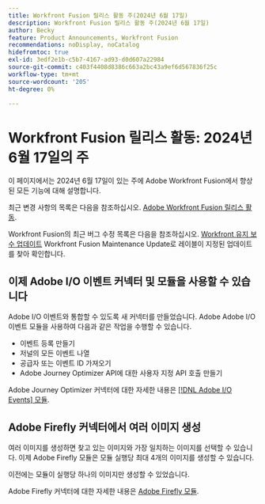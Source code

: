 ```yaml
---
title: Workfront Fusion 릴리스 활동 주(2024년 6월 17일)
description: Workfront Fusion 릴리스 활동 주(2024년 6월 17일)
author: Becky
feature: Product Announcements, Workfront Fusion
recommendations: noDisplay, noCatalog
hidefromtoc: true
exl-id: 3edf2e1b-c5b7-4167-ad93-d0d607a22984
source-git-commit: c403f4408d8386c663a2bc43a9ef6d567836f25c
workflow-type: tm+mt
source-wordcount: '205'
ht-degree: 0%

---
```


# Workfront Fusion 릴리스 활동: 2024년 6월 17일의 주

이 페이지에서는 2024년 6월 17일이 있는 주에 Adobe Workfront Fusion에서 향상된 모든 기능에 대해 설명합니다.

최근 변경 사항의 목록은 다음을 참조하십시오. [Adobe Workfront Fusion 릴리스 활동](../../../product-announcements/product-releases/fusion-release-activity/fusion-release-activity.md).

Workfront Fusion의 최근 버그 수정 목록은 다음을 참조하십시오. [Workfront 유지 보수 업데이트](https://experienceleague.adobe.com/docs/workfront-known-issues/releases/current-updates.html) Workfront Fusion Maintenance Update로 레이블이 지정된 업데이트를 찾아 확인합니다.

## 이제 Adobe I/O 이벤트 커넥터 및 모듈을 사용할 수 있습니다

Adobe I/O 이벤트와 통합할 수 있도록 새 커넥터를 만들었습니다. Adobe Adobe I/O 이벤트 모듈을 사용하여 다음과 같은 작업을 수행할 수 있습니다.

* 이벤트 등록 만들기
* 저널의 모든 이벤트 나열
* 공급자 또는 이벤트 ID 가져오기
* Adobe Journey Optimizer API에 대한 사용자 지정 API 호출 만들기

Adobe Journey Optimizer 커넥터에 대한 자세한 내용은 [[!DNL Adobe I/O Events] 모듈](/help/quicksilver/workfront-fusion/apps-and-their-modules/adobe-io-events-modules.md).

## Adobe Firefly 커넥터에서 여러 이미지 생성

여러 이미지를 생성하면 찾고 있는 이미지와 가장 일치하는 이미지를 선택할 수 있습니다. 이제 Adobe Firefly 모듈은 모듈 실행당 최대 4개의 이미지를 생성할 수 있습니다.

이전에는 모듈이 실행당 하나의 이미지만 생성할 수 있었습니다.

Adobe Firefly 커넥터에 대한 자세한 내용은 [Adobe Firefly 모듈](/help/quicksilver/workfront-fusion/apps-and-their-modules/adobe-firefly-modules.md).
